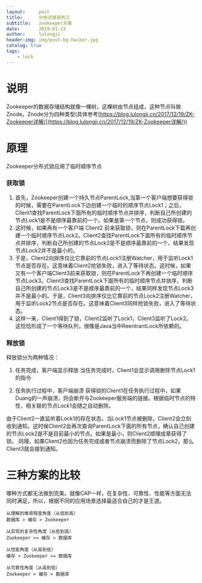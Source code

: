 ```yaml
---
layout:     post
title:      分布式锁系列三
subtitle:   zookeeper方案
date:       2019-01-23
author:     lulongji
header-img: img/post-bg-hacker.jpg
catalog: true
tags:
    - lock
---
```



# 说明

Zookeeper的数据存储结构就像一棵树，这棵树由节点组成，这种节点叫做Znode。Znode分为四种类型(具体参考[https://blog.lulongji.cn/2017/12/19/ZK-Zookeeper详解/](https://blog.lulongji.cn/2017/12/19/ZK-Zookeeper详解/))


# 原理
Zookeeper分布式锁应用了临时顺序节点


### 获取锁

1. 首先，Zookeeper创建一个持久节点ParentLock,当第一个客户端想要获得锁的时候，需要在ParentLock下边创建一个临时的顺序节点Lock1；之后，Client1查找ParentLock下面所有的临时顺序节点并排序，判断自己所创建的节点Lock1是不是顺序最靠前的一个。如果是第一个节点，则成功获得锁。
2. 这时候，如果再有一个客户端 Client2 前来获取锁，则在ParentLock下载再创建一个临时顺序节点Lock2。Client2查找ParentLock下面所有的临时顺序节点并排序，判断自己所创建的节点Lock2是不是顺序最靠前的一个，结果发现节点Lock2并不是最小的。
3. 于是，Client2向排序仅比它靠前的节点Lock1注册Watcher，用于监听Lock1节点是否存在。这意味着Client2抢锁失败，进入了等待状态。这时候，如果又有一个客户端Client3前来获取锁，则在ParentLock下再创建一个临时顺序节点Lock3。Client3查找ParentLock下面所有的临时顺序节点并排序，判断自己所创建的节点Lock3是不是顺序最靠前的一个，结果同样发现节点Lock3并不是最小的。于是，Client3向排序仅比它靠前的节点Lock2注册Watcher，用于监听Lock2节点是否存在。这意味着Client3同样抢锁失败，进入了等待状态。
4. 这样一来，Client1得到了锁，Client2监听了Lock1，Client3监听了Lock2。这恰恰形成了一个等待队列，很像是Java当中ReentrantLock所依赖的。


### 释放锁

释放锁分为两种情况：
1. 任务完成，客户端显示释放
当任务完成时，Client1会显示调用删除节点Lock1的指令

2. 任务执行过程中，客户端崩溃
获得锁的Client1在任务执行过程中，如果Duang的一声崩溃，则会断开与Zookeeper服务端的链接。根据临时节点的特性，相关联的节点Lock1会随之自动删除。

由于Client2一直监听着Lock1的存在状态，当Lock1节点被删除，Client2会立刻收到通知。这时候Client2会再次查询ParentLock下面的所有节点，确认自己创建的节点Lock2是不是目前最小的节点。如果是最小，则Client2顺理成章获得了锁。
同理，如果Client2也因为任务完成或者节点崩溃而删除了节点Lock2，那么Client3就会接到通知。



# 三种方案的比较

哪种方式都无法做到完美。就像CAP一样，在复杂性、可靠性、性能等方面无法同时满足，所以，根据不同的应用场景选择最适合自己的才是王道。


    从理解的难易程度角度（从低到高）
    数据库 > 缓存 > Zookeeper

    从实现的复杂性角度（从低到高）
    Zookeeper >= 缓存 > 数据库

    从性能角度（从高到低）
    缓存 > Zookeeper >= 数据库

    从可靠性角度（从高到低）
    Zookeeper > 缓存 > 数据库